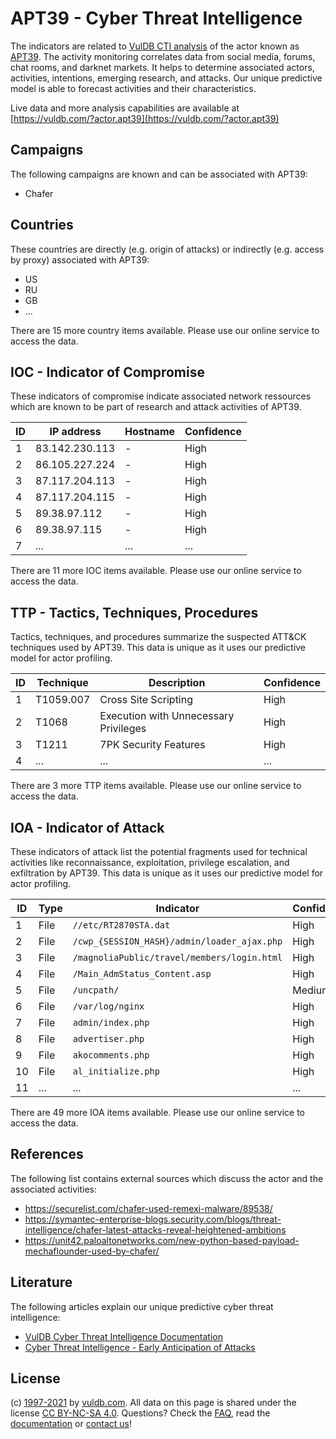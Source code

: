 # APT39 - Cyber Threat Intelligence

The indicators are related to [VulDB CTI analysis](https://vuldb.com/?doc.cti) of the actor known as [APT39](https://vuldb.com/?actor.apt39). The activity monitoring correlates data from social media, forums, chat rooms, and darknet markets. It helps to determine associated actors, activities, intentions, emerging research, and attacks. Our unique predictive model is able to forecast activities and their characteristics.

Live data and more analysis capabilities are available at [https://vuldb.com/?actor.apt39](https://vuldb.com/?actor.apt39)

## Campaigns

The following campaigns are known and can be associated with APT39:

* Chafer

## Countries

These countries are directly (e.g. origin of attacks) or indirectly (e.g. access by proxy) associated with APT39:

* US
* RU
* GB
* ...

There are 15 more country items available. Please use our online service to access the data.

## IOC - Indicator of Compromise

These indicators of compromise indicate associated network ressources which are known to be part of research and attack activities of APT39.

ID | IP address | Hostname | Confidence
-- | ---------- | -------- | ----------
1 | 83.142.230.113 | - | High
2 | 86.105.227.224 | - | High
3 | 87.117.204.113 | - | High
4 | 87.117.204.115 | - | High
5 | 89.38.97.112 | - | High
6 | 89.38.97.115    | - | High
7 | ... | ... | ...

There are 11 more IOC items available. Please use our online service to access the data.

## TTP - Tactics, Techniques, Procedures

Tactics, techniques, and procedures summarize the suspected ATT&CK techniques used by APT39. This data is unique as it uses our predictive model for actor profiling.

ID | Technique | Description | Confidence
-- | --------- | ----------- | ----------
1 | T1059.007 | Cross Site Scripting | High
2 | T1068 | Execution with Unnecessary Privileges | High
3 | T1211 | 7PK Security Features | High
4 | ... | ... | ...

There are 3 more TTP items available. Please use our online service to access the data.

## IOA - Indicator of Attack

These indicators of attack list the potential fragments used for technical activities like reconnaissance, exploitation, privilege escalation, and exfiltration by APT39. This data is unique as it uses our predictive model for actor profiling.

ID | Type | Indicator | Confidence
-- | ---- | --------- | ----------
1 | File | `//etc/RT2870STA.dat` | High
2 | File | `/cwp_{SESSION_HASH}/admin/loader_ajax.php` | High
3 | File | `/magnoliaPublic/travel/members/login.html` | High
4 | File | `/Main_AdmStatus_Content.asp` | High
5 | File | `/uncpath/` | Medium
6 | File | `/var/log/nginx` | High
7 | File | `admin/index.php` | High
8 | File | `advertiser.php` | High
9 | File | `akocomments.php` | High
10 | File | `al_initialize.php` | High
11 | ... | ... | ...

There are 49 more IOA items available. Please use our online service to access the data.

## References

The following list contains external sources which discuss the actor and the associated activities:

* https://securelist.com/chafer-used-remexi-malware/89538/
* https://symantec-enterprise-blogs.security.com/blogs/threat-intelligence/chafer-latest-attacks-reveal-heightened-ambitions
* https://unit42.paloaltonetworks.com/new-python-based-payload-mechaflounder-used-by-chafer/

## Literature

The following articles explain our unique predictive cyber threat intelligence:

* [VulDB Cyber Threat Intelligence Documentation](https://vuldb.com/?doc.cti)
* [Cyber Threat Intelligence - Early Anticipation of Attacks](https://www.scip.ch/en/?labs.20201022)

## License

(c) [1997-2021](https://vuldb.com/?doc.changelog) by [vuldb.com](https://vuldb.com/?doc.about). All data on this page is shared under the license [CC BY-NC-SA 4.0](https://creativecommons.org/licenses/by-nc-sa/4.0/). Questions? Check the [FAQ](https://vuldb.com/?doc.faq), read the [documentation](https://vuldb.com/?doc) or [contact us](https://vuldb.com/?contact)!
